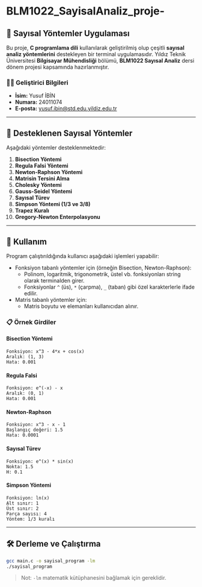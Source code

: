 # BLM1022_SayisalAnaliz_proje-
## 📌 Sayısal Yöntemler Uygulaması

Bu proje, **C programlama dili** kullanılarak geliştirilmiş olup çeşitli **sayısal analiz yöntemlerini** destekleyen bir terminal uygulamasıdır. Yıldız Teknik Üniversitesi **Bilgisayar Mühendisliği** bölümü, **BLM1022 Sayısal Analiz** dersi dönem projesi kapsamında hazırlanmıştır.

### 👨‍💻 Geliştirici Bilgileri

- **İsim:** Yusuf İBİN  
- **Numara:** 24011074  
- **E-posta:** yusuf.ibin@std.edu.yildiz.edu.tr  

---

## 🧠 Desteklenen Sayısal Yöntemler

Aşağıdaki yöntemler desteklenmektedir:

1. **Bisection Yöntemi**  
2. **Regula Falsi Yöntemi**  
3. **Newton-Raphson Yöntemi**  
4. **Matrisin Tersini Alma**  
5. **Cholesky Yöntemi**  
6. **Gauss-Seidel Yöntemi**  
7. **Sayısal Türev**  
8. **Simpson Yöntemi (1/3 ve 3/8)**  
9. **Trapez Kuralı**  
10. **Gregory-Newton Enterpolasyonu**

---

## 🚀 Kullanım

Program çalıştırıldığında kullanıcı aşağıdaki işlemleri yapabilir:

- Fonksiyon tabanlı yöntemler için (örneğin Bisection, Newton-Raphson):
  - Polinom, logaritmik, trigonometrik, üstel vb. fonksiyonları string olarak terminalden girer.
  - Fonksiyonlar `^` (üs), `*` (çarpma), `_` (taban) gibi özel karakterlerle ifade edilir.
- Matris tabanlı yöntemler için:
  - Matris boyutu ve elemanları kullanıcıdan alınır.

### 📋 Örnek Girdiler

#### Bisection Yöntemi

```
Fonksiyon: x^3 - 4*x + cos(x)  
Aralık: (1, 3)  
Hata: 0.001  
```

#### Regula Falsi

```
Fonksiyon: e^(-x) - x  
Aralık: (0, 1)  
Hata: 0.001  
```

#### Newton-Raphson

```
Fonksiyon: x^3 - x - 1  
Başlangıç değeri: 1.5  
Hata: 0.0001  
```

#### Sayısal Türev

```
Fonksiyon: e^(x) * sin(x)  
Nokta: 1.5  
H: 0.1  
```

#### Simpson Yöntemi

```
Fonksiyon: ln(x)  
Alt sınır: 1  
Üst sınır: 2  
Parça sayısı: 4  
Yöntem: 1/3 kuralı  
```

---

## 🛠 Derleme ve Çalıştırma

```bash
gcc main.c -o sayisal_program -lm
./sayisal_program
```

> Not: `-lm` matematik kütüphanesini bağlamak için gereklidir.
